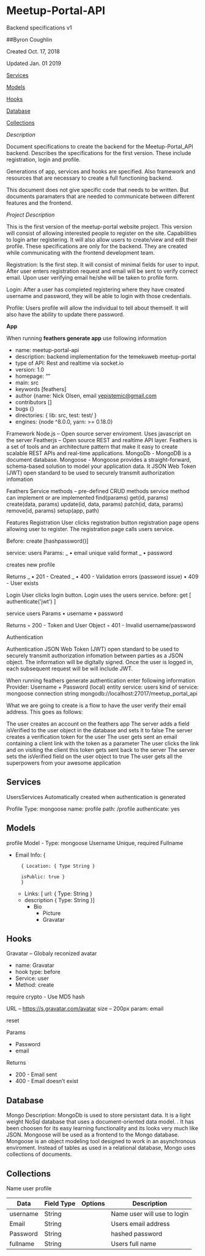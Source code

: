 # Meetup-Portal-API

Backend specifications v1

##Byron Coughlin

Created Oct. 17, 2018

Updated Jan. 01 2019

[Services](##Services)

[Models](##Models##)

[Hooks](##Hooks##)

[Database](##Database##)

[Collections](##Collections##)

_Description_

Document specifications to create the backend for the Meetup-Portal_API backend. Describes the specifications for the first version. These include registration, login and profile.

Generations of app, services and hooks are specified. Also framework and resources that are necessary to create a full functioning backend.

This document does not give specific code that needs to be written. But documents paramaters that are needed to communicate between different features and the frontend.

_Project Description_

This is the first version of the meetup-portal website project. This version will consist of allowing interested people to register on the site. Capabilities to login arter registering. It will also allow users to create/view and edit their profile. These specifications are only for the backend. They are created while communicating with the frontend development team.

Registration: Is the first step. It will consist of minimal fields for user to input. After user enters registration request and email will be sent to verify correct email. Upon user verifying email he/she will be taken to profile form.

Login: After a user has completed registering where they have created username and password, they will be able to login with those credentials.

Profile: Users profile will allow the individual to tell about themself. It will also have the ability to update there password.

**App**

When running **feathers generate app** use following information

- name: meetup-portal-api
- description: backend implementation for the temekuweb meetup-portal
- type of API: Rest and realtime via socket.io
- version: 1.0
- homepage: “”
- main: src
- keywords [feathers]
- author {name: Nick Olsen, email <yepistemic@gmail.com>
- contributors []
- bugs {}
- directories: { lib: src, test: test/ }
- engines: {node ^8.0.0, yarn: >= 0.18.0}

Framework
Node.js – Open source server enviroment. Uses javascript on the server
Featherjs – Open source REST and realtime API layer. Feathers is a set of tools and an architecture pattern that make it easy to create scalable REST APIs and real-time applications.
MongoDb - MongoDB is a document database.
Mongoose - Mongoose provides a straight-forward, schema-based solution to model your application data. It
JSON Web Token (JWT) open standard to be used to securely transmit authorization infomation

Feathers
Service methods – pre-defined CRUD methods service method can implement or are implemented
find(params)
get(id, params)
create(data, params)
update(id, data, params)
patch(id, data, params)
remove(id, params)
setup(app, path)

Features
Registration
User clicks registration button registration page opens allowing user to register. The registration page calls users service.

Before:
create [hashpassword()]

service: users
Params:
_ • email unique valid format
_ • password

creates new profile

Returns
_ • 201 - Created
_ • 400 - Validation errors (password issue)
• 409 - User exists

Login
User clicks login button. Login uses the users service. before: get [ authenticate('jwt') ]

service users
Params
• username
• password

Returns
◦ 200 - Token and User Object
◦ 401 - Invalid username/password

Authentication

Authentication
JSON Web Token (JWT) open standard to be used to securely transmit authorization infomation between parties as a JSON object. The information will be digitally signed. Once the user is logged in, each subsequent request will be will include JWT.

When running feathers generate authentication enter following information
Provider: Username + Password (local)
entity service: users
kind of service: mongoose
connection string mongodb://localhost:27017/meetup_portal_api

What we are going to create is a flow to have the user verify their email address. This goes as follows:

The user creates an account on the feathers app
The server adds a field isVerified to the user object in the database and sets it to false
The server creates a verification token for the user
The user gets sent an email containing a client link with the token as a parameter
The user clicks the link and on visiting the client this token gets sent back to the server
The server sets the isVerified field on the user object to true
The user gets all the superpowers from your awesome application

## Services
UsersServices
Automatically created when authentication is generated

Profile
Type: mongoose
name: profile
path: /profile
authenticate: yes

## Models
profile
Model -
Type: mongoose
Username Unique, required
Fullname

- Email
  Info: {

        { Location: { Type String }

        isPublic: true }
        }

  - Links: [
    url: { Type: String }
  - description { Type: String }]
    - Bio
      - Picture
      - Gravatar

## Hooks
Gravatar – Globaly reconized avatar

- name: Gravatar
- hook type: before
- Service: user
- Method: create

require crypto - Use MD5 hash

URL – <https://s.gravatar.com/avatar>
size – 200px
param: email

reset

Params

- Password
- email

Returns

- 200 - Email sent
- 400 - Email doesn’t exist

## Database

Mongo
Description: MongoDb is used to store persistant data. It is a light weight NoSql database that uses a document-oriented data model. . It has been choosen for its easy learning functionality and its looks very much like JSON. Mongoose will be used as a frontend to the Mongo database. Mongoose is an object modeling tool designed to work in an asynchronous enviroment. Instead of tables as used in a relational database, Mongo uses collections of documents.

## Collections

Name
user
profile

| Data     | Field Type | Options | Description                 |
| -------- | ---------- | ------- | --------------------------- |
| username | String     |         | Name user will use to login |
| Email    | String     |         | Users email address         |
| Password | String     |         | hashed password             |
| fullname | String     |         | Users full name             |
